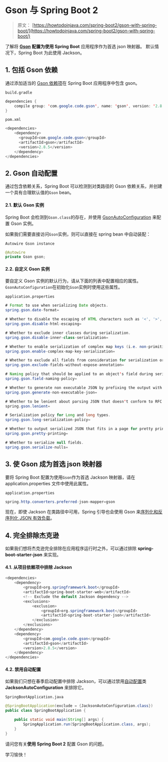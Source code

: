 # Gson 与 Spring Boot 2

> 原文： [https://howtodoinjava.com/spring-boot2/gson-with-spring-boot/](https://howtodoinjava.com/spring-boot2/gson-with-spring-boot/)

了解将 **[Gson](https://howtodoinjava.com/gson/gson/) 配置为使用 Spring Boot** 应用程序作为首选 json 映射器。 默认情况下，Spring Boot 为此使用 Jackson。

## 1\. 包括 Gson 依赖

通过添加适当的 [Gson 依赖项](https://howtodoinjava.com/gson/gson-installation-maven-gradle-jar/)在 Spring Boot 应用程序中包含 gson。

`build.gradle`

```java
dependencies {
    compile group: 'com.google.code.gson', name: 'gson', version: '2.8.5'
}

```

`pom.xml`

```java
<dependencies>
    <dependency>
      <groupId>com.google.code.gson</groupId>
      <artifactId>gson</artifactId>
      <version>2.8.5</version>
    </dependency>
</dependencies>

```

## 2\. Gson 自动配置

通过包含依赖关系，Spring Boot 可以检测到对类路径的 Gson 依赖关系，并创建一个具有合理默认值的`Gson` bean。

#### 2.1. 默认 Gson 实例

Spring Boot 会检测到`Gson.class`的存在，并使用 [GsonAutoConfiguration](https://github.com/spring-projects/spring-boot/blob/master/spring-boot-project/spring-boot-autoconfigure/src/main/java/org/springframework/boot/autoconfigure/gson/GsonAutoConfiguration.java) 来配置 Gson 实例。

如果我们需要直接访问`Gson`实例，则可以直接在 spring bean 中自动装配：

`Autowire Gson instance`

```java
@Autowire
private Gson gson;

```

#### 2.2. 自定义 Gson 实例

要自定义 Gson 实例的默认行为，请从下面的列表中配置相应的属性。 `GsonAutoConfiguration`在初始化`Gson`实例时使用这些属性。

`application.properties`

```java
# Format to use when serializing Date objects.
spring.gson.date-format= 

# Whether to disable the escaping of HTML characters such as '<', '>', etc.
spring.gson.disable-html-escaping= 

# Whether to exclude inner classes during serialization.
spring.gson.disable-inner-class-serialization= 

# Whether to enable serialization of complex map keys (i.e. non-primitives).
spring.gson.enable-complex-map-key-serialization= 

# Whether to exclude all fields from consideration for serialization or deserialization that do not have the "Expose" annotation.
spring.gson.exclude-fields-without-expose-annotation= 

# Naming policy that should be applied to an object's field during serialization and deserialization.
spring.gson.field-naming-policy= 

# Whether to generate non executable JSON by prefixing the output with some special text.
spring.gson.generate-non-executable-json= 

# Whether to be lenient about parsing JSON that doesn't conform to RFC 4627.
spring.gson.lenient= 

# Serialization policy for Long and long types.
spring.gson.long-serialization-policy= 

# Whether to output serialized JSON that fits in a page for pretty printing.
spring.gson.pretty-printing= 

# Whether to serialize null fields.
spring.gson.serialize-nulls= 

```

## 3\. 使 Gson 成为首选 json 映射器

要将 Spring Boot 配置为使用`Gson`作为首选 Jackson 映射器，请在 application.properties 文件中使用此属性。

`application.properties`

```java
spring.http.converters.preferred-json-mapper=gson

```

现在，即使 Jackson 在类路径中可用，Spring 引导也会使用 Gson 来[序列化和反序列化 JSON 有效负载](https://howtodoinjava.com/gson/gson-serialize-deserialize-json/)。

## 4\. 完全排除杰克逊

如果我们想将杰克逊完全排除在应用程序运行时之外，可以通过排除 **spring-boot-starter-json** 来实现。

#### 4.1. 从项目依赖项中排除 Jackson

```java
<dependencies>
    <dependency>
        <groupId>org.springframework.boot</groupId>
        <artifactId>spring-boot-starter-web</artifactId>
        <!-- Exclude the default Jackson dependency -->
        <exclusions>
            <exclusion>
                <groupId>org.springframework.boot</groupId>
                <artifactId>spring-boot-starter-json</artifactId>
            </exclusion>
        </exclusions>
    </dependency>
    <dependency>
        <groupId>com.google.code.gson</groupId>
        <artifactId>gson</artifactId>
        <version>2.8.5</version>
    </dependency>
</dependencies>

```

#### 4.2. 禁用自动配置

如果我们只想在春季启动配置中排除 Jackson，可以通过禁用[自动配置](https://howtodoinjava.com/spring-boot/springbootapplication-auto-configuration/)类 **JacksonAutoConfiguration** 来排除它。

`SpringBootApplication.java`

```java
@SpringBootApplication(exclude = {JacksonAutoConfiguration.class})
public class SpringBootApplication {

    public static void main(String[] args) {
        SpringApplication.run(SpringBootApplication.class, args);
    }
}

```

请问您有关**使用 Spring Boot 2** 配置 Gson 的问题。

学习愉快！